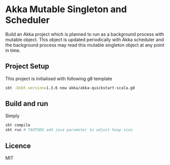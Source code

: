 # Akka Mutable Singleton and Scheduler

Build an Akka project which is planned to run as a background process 
with mutable object. This object is updated periodically with Akka scheduler 
and the background process may read this mutable singleton object at any point in time.

## Project Setup

This project is initialised with following g8 template

```sh
sbt -Dsbt.version=1.3.6 new akka/akka-quickstart-scala.g8
```

## Build and run

Simply

```sh
sbt compile
sbt run # TAOTODO add java parameter to adjust heap size
```

## Licence

MIT

